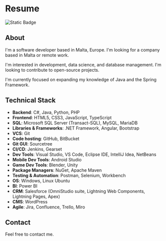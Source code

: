 # Resume

![Static Badge](https://img.shields.io/badge/Available%20for%20hire-blue)

## About

I'm a software developer based in Malta, Europe. I'm looking for a company based in Malta or remote work.

I'm interested in development, data science, and database management. I'm looking to contribute to open-source projects.

I'm currently focused on expanding my knowledge of Java and the Spring Framework.

## Technical Stack

- **Backend**: C#, Java, Python, PHP
- **Frontend**: HTML5, CSS3, JavaScript, TypeScript
- **SQL**: Microsoft SQL Server (Transact-SQL), MySQL, MariaDB
- **Libraries & Frameworks**: .NET Framework, Angular, Bootstrap
- **VCS**: Git
- **Code hosting**: GitHub, BitBucket
- **Git GUI**: Sourcetree
- **CI/CD**: Jenkins, Gearset
- **Dev Tools**: Visual Studio, VS Code, Eclipse IDE, IntelliJ Idea, NetBeans
- **Mobile Dev Tools**: Android Studio
- **Game Dev Tools**: Blender, Unity
- **Package Managers**: NuGet, Apache Maven
- **Testing & Automation**: Postman, Selenium, Workbench
- **OS**: Windows, Linux Ubuntu
- **BI**: Power BI
- **CRM**: Salesforce (OmniStudio suite, Lightning Web Components, Lightning Pages, Apex)
- **CMS**: WordPress
- **Agile**: Jira, Confluence, Trello, Miro

## Contact

Feel free to contact me.
